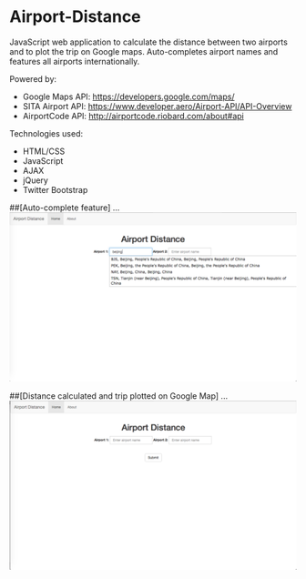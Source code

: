 Airport-Distance
================

JavaScript web application to calculate the distance between two airports and to plot the trip on Google maps. Auto-completes airport names and features all airports internationally.

Powered by: 
- Google Maps API: https://developers.google.com/maps/
- SITA Airport API: https://www.developer.aero/Airport-API/API-Overview
- AirportCode API: http://airportcode.riobard.com/about#api

Technologies used: 
- HTML/CSS 
- JavaScript 
- AJAX 
- jQuery 
- Twitter Bootstrap

##[Auto-complete feature]
  ...
![alt tag](https://github.com/matthewly/Airport-Distance/blob/master/autocomplete.png)

##[Distance calculated and trip plotted on Google Map]
  ...
![alt tag](https://github.com/matthewly/Airport-Distance/blob/master/startingpage.png)

